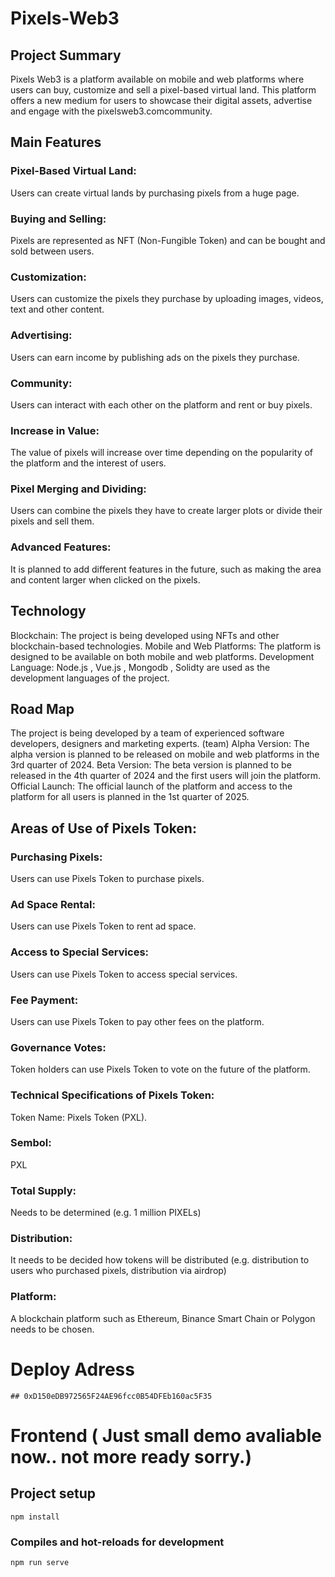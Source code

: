 # Pixels-Web3

## Project Summary

Pixels Web3 is a platform available on mobile and web platforms where users can buy, customize and sell a pixel-based virtual land. This platform offers a new medium for users to showcase their digital assets, advertise and engage with the pixelsweb3.comcommunity.

## Main Features

### Pixel-Based Virtual Land:

Users can create virtual lands by purchasing pixels from a huge page.

### Buying and Selling:

Pixels are represented as NFT (Non-Fungible Token) and can be bought and sold between users.

### Customization:

Users can customize the pixels they purchase by uploading images, videos, text and other content.

### Advertising:

Users can earn income by publishing ads on the pixels they purchase.

### Community:

Users can interact with each other on the platform and rent or buy pixels.

### Increase in Value:

The value of pixels will increase over time depending on the popularity of the platform and the interest of users.

### Pixel Merging and Dividing:

Users can combine the pixels they have to create larger plots or divide their pixels and sell them.

### Advanced Features:

It is planned to add different features in the future, such as making the area and content larger when clicked on the pixels.

## Technology

Blockchain:
The project is being developed using NFTs and other blockchain-based technologies.
Mobile and Web Platforms:
The platform is designed to be available on both mobile and web platforms.
Development Language:
Node.js , Vue.js , Mongodb , Solidty are used as the development languages ​​of the project.

## Road Map

The project is being developed by a team of experienced software developers, designers and marketing experts. (team)
Alpha Version:
The alpha version is planned to be released on mobile and web platforms in the 3rd quarter of 2024.
Beta Version:
The beta version is planned to be released in the 4th quarter of 2024 and the first users will join the platform.
Official Launch:
The official launch of the platform and access to the platform for all users is planned in the 1st quarter of 2025.

## Areas of Use of Pixels Token:

### Purchasing Pixels:

Users can use Pixels Token to purchase pixels.

### Ad Space Rental:

Users can use Pixels Token to rent ad space.

### Access to Special Services:

Users can use Pixels Token to access special services.

### Fee Payment:

Users can use Pixels Token to pay other fees on the platform.

### Governance Votes:

Token holders can use Pixels Token to vote on the future of the platform.

### Technical Specifications of Pixels Token:

Token Name: Pixels Token (PXL).

### Sembol:

PXL

### Total Supply:

Needs to be determined (e.g. 1 million PIXELs)

### Distribution:

It needs to be decided how tokens will be distributed (e.g. distribution to users who purchased pixels, distribution via airdrop)

### Platform:

A blockchain platform such as Ethereum, Binance Smart Chain or Polygon needs to be chosen.



# Deploy Adress
```
## 0xD150eDB972565F24AE96fcc0B54DFEb160ac5F35

```

# Frontend ( Just small demo avaliable now.. not more ready sorry.)

## Project setup

```
npm install
```

### Compiles and hot-reloads for development

```
npm run serve
```
